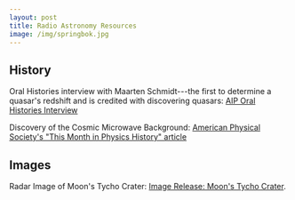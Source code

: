```yaml
---
layout: post
title: Radio Astronomy Resources
image: /img/springbok.jpg
---
```


## History
Oral Histories interview with Maarten Schmidt---the first to determine a quasar's redshift and is credited with discovering quasars: [AIP Oral Histories Interview](https://www.aip.org/history-programs/niels-bohr-library/oral-histories/4861)

Discovery of the Cosmic Microwave Background: [American Physical Society's "This Month in Physics History" article](https://aps.org/publications/apsnews/200207/history.cfm)

## Images
Radar Image of Moon's Tycho Crater: [Image Release: Moon's Tycho Crater](https://public.nrao.edu/news/radar-tycho-crater-intricate-detail/).
